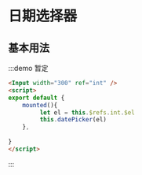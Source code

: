 # 日期选择器

## 基本用法
:::demo 暂定
```html
<Input width="300" ref="int" />
<script>
export default {
    mounted(){
         let el = this.$refs.int.$el
         this.datePicker(el)
    },
 
}
</script>

```
:::
